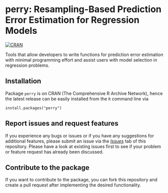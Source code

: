 # perry: Resampling-Based Prediction Error Estimation for Regression Models

[![CRAN](https://www.R-pkg.org/badges/version/perry)](https://CRAN.R-project.org/package=perry)


Tools that allow developers to write functions for prediction error estimation with minimal programming effort and assist users with model selection in regression problems.


## Installation

Package `perry` is on CRAN (The Comprehensive R Archive Network), hence the latest release can be easily installed from the `R` command line via

```
install.packages("perry")
```


## Report issues and request features

If you experience any bugs or issues or if you have any suggestions for additional features, please submit an issue via the [*Issues*](https://github.com/aalfons/perry/issues) tab of this repository.  Please have a look at existing issues first to see if your problem or feature request has already been discussed.


## Contribute to the package

If you want to contribute to the package, you can fork this repository and create a pull request after implementing the desired functionality.
